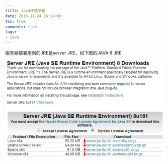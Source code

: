 ```yaml
---
title: Java环境部署
date: 2016-11-24 16:24:00
toc: true
comments: true
tags:
- java
---
```


服务器部署用到的JRE是server JRE，如下图的JAVA 8 JRE

![](https://github.com/lyloou/img/raw/develop/z/20190401154854.png)